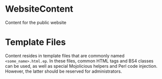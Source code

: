 # WebsiteContent

Content for the public website

# Template Files

Content resides in template files that are commonly named `<some_name>.html.ep`. 
In these files, common HTML tags and BS4 classes can be used, as well as 
special Mojolicious helpers and Perl code injection. However, the latter 
should be reserved for administrators.
